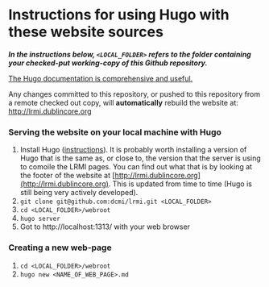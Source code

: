 # Instructions for using Hugo with these website sources

***In the instructions below, `<LOCAL_FOLDER>` refers to the folder containing your checked-put working-copy of this Github repository.***

[The Hugo documentation is comprehensive and useful.](https://gohugo.io/documentation/)

Any changes committed to this repository, or pushed to this repository from a remote checked out copy, will **automatically** rebuild the website at: http://lrmi.dublincore.org

### Serving the website on your local machine with Hugo
1. Install Hugo ([instructions](https://gohugo.io/getting-started/installing/)). It is probably worth installing a version of Hugo that is the same as, or close to, the version that the server is using to comoile the LRMI pages. You can find out what that is by looking at the footer of the website at [http://lrmi.dublincore.org](http://lrmi.dublincore.org). This is updated from time to time (Hugo is still being very actively developed).
2. `git clone git@github.com:dcmi/lrmi.git <LOCAL_FOLDER>`
3. `cd <LOCAL_FOLDER>/webroot`
4. `hugo server`
5. Got to http://localhost:1313/ with your web browser

### Creating a new web-page

1. `cd <LOCAL_FOLDER>/webroot`
2. `hugo new <NAME_OF_WEB_PAGE>.md`

